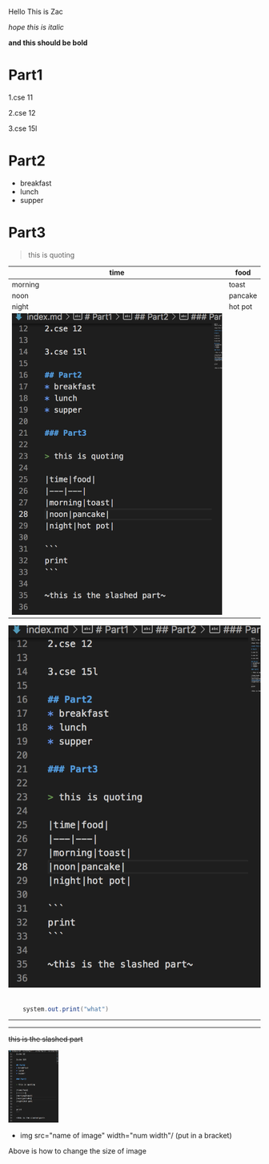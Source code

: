 Hello
This is Zac

*hope this is italic*

**and this should be bold**

# Part1

1.cse 11

2.cse 12

3.cse 15l

# Part2
* breakfast
* lunch
* supper

# Part3

> this is quoting

|time|food|
|---|---|
|morning|toast|
|noon|pancake|
|night|hot pot|
|![Image](cse15l_test.png)|

![Image](cse15l_test.png)
```java

    system.out.print("what")

```
---
---
~~this is the slashed part~~

<img src="cse15l_test.png" width="100"/>


* img src="name of image" width="num width"/ (put in a bracket)

Above is how to change the size of image





